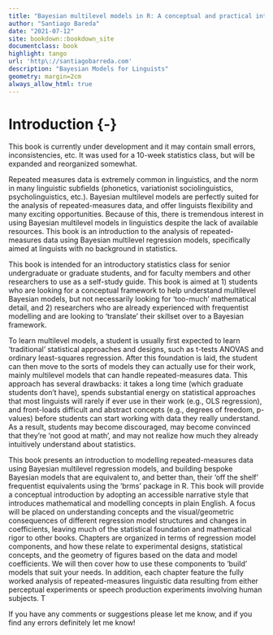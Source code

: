 ```yaml
--- 
title: "Bayesian multilevel models in R: A conceptual and practical introduction for linguists"
author: "Santiago Bareda"
date: "2021-07-12"
site: bookdown::bookdown_site
documentclass: book
highlight: tango
url: 'http\://santiagobarreda.com'
description: "Bayesian Models for Linguists"
geometry: margin=2cm
always_allow_html: true
---
```


# Introduction {-}

This book is currently under development and it may contain small errors, inconsistencies, etc. It was used for a 10-week statistics class, but will be expanded and reorganized somewhat. 

Repeated measures data is extremely common in linguistics, and the norm in many linguistic subfields (phonetics, variationist sociolinguistics, psycholinguistics, etc.). Bayesian multilevel models are perfectly suited for the analysis of repeated-measures data, and offer linguists flexibility and many exciting opportunities. Because of this, there is tremendous interest in using Bayesian multilevel models in linguistics despite the lack of available resources. This book is an introduction to the analysis of repeated-measures data using Bayesian multilevel regression models, specifically aimed at linguists with no background in statistics. 

This book is intended for an introductory statistics class for senior undergraduate or graduate students, and for faculty members and other researchers to use as a self-study guide. This book is aimed at 1) students who are looking for a conceptual framework to help understand multilevel Bayesian models, but not necessarily looking for ‘too-much’ mathematical detail, and 2) researchers who are already experienced with frequentist modelling and are looking to ‘translate’ their skillset over to a Bayesian framework. 

To learn multilevel models, a student is usually first expected to learn ‘traditional’ statistical approaches and designs, such as t-tests ANOVAS and ordinary least-squares regression. After this foundation is laid, the student can then move to the sorts of models they can actually use for their work, mainly multilevel models that can handle repeated-measures data. This approach has several drawbacks: it takes a long time (which graduate students don’t have), spends substantial energy on statistical approaches that most linguists will rarely if ever use in their work (e.g., OLS regression), and front-loads difficult and abstract concepts (e.g., degrees of freedom, p-values) before students can start working with data they really understand. As a result, students may become discouraged, may become convinced that they’re ‘not good at math’, and may not realize how much they already intuitively understand about statistics.

This book presents an introduction to modelling repeated-measures data using Bayesian multilevel regression models, and building bespoke Bayesian models that are equivalent to, and better than, their ‘off the shelf’ frequentist equivalents using the ‘brms’ package in R. This book will provide a conceptual introduction by adopting an accessible narrative style that introduces mathematical and modelling concepts in plain English. A focus will be placed on understanding concepts and the visual/geometric consequences of different regression model structures and changes in coefficients, leaving much of the statistical foundation and mathematical rigor to other books. Chapters are organized in terms of regression model components, and how these relate to experimental designs, statistical concepts, and the geometry of figures based on the data and model coefficients. We will then cover how to use these components to ‘build’ models that suit your needs. In addition, each chapter feature the fully worked analysis of repeated-measures linguistic data resulting from either perceptual experiments or speech production experiments involving human subjects. T

If you have any comments or suggestions please let me know, and if you find any errors definitely let me know!

